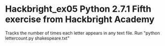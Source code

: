 Hackbright_ex05
Python 2.7.1
Fifth exercise from Hackbright Academy
===============

Tracks the number of times each letter appears in any text file.
Run "python lettercount.py shakespeare.txt"
